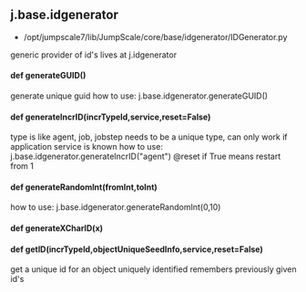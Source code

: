 ## j.base.idgenerator

- /opt/jumpscale7/lib/JumpScale/core/base/idgenerator/IDGenerator.py

generic provider of id's
lives at j.idgenerator

#### def generateGUID() 

generate unique guid
how to use:  j.base.idgenerator.generateGUID()

#### def generateIncrID(incrTypeId,service,reset=False) 

type is like agent, job, jobstep
needs to be a unique type, can only work if application service is known
how to use:  j.base.idgenerator.generateIncrID("agent")
@reset if True means restart from 1

#### def generateRandomInt(fromInt,toInt) 

how to use:  j.base.idgenerator.generateRandomInt(0,10)

#### def generateXCharID(x) 

#### def getID(incrTypeId,objectUniqueSeedInfo,service,reset=False) 

get a unique id for an object uniquely identified
remembers previously given id's


